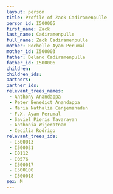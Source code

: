 ```yaml
---
layout: person
title: Profile of Zack Cadiramenpulle
person_id: I500005
first_name: Zack
last_name: Cadiramenpulle
full_name: Zack Cadiramenpulle
mother: Rochelle Ayam Perumal
mother_id: I500003
father: Delano Cadiramenpulle
father_id: I500006
children:
children_ids:
partners:
partner_ids:
relevant_trees_names:
 - Anthony Anandappa
 - Peter Benedict Anandappa
 - Maria Nathalia Canjemanaden
 - F.X. Ayam Perumal
 - Saviel Pieris Tavarayan
 - Anthonia Wijeratnam
 - Cecilia Rodrigo
relevant_trees_ids:
 - I500013
 - I500031
 - I0112
 - I0576
 - I500017
 - I500100
 - I500018
sex: M
---
```


